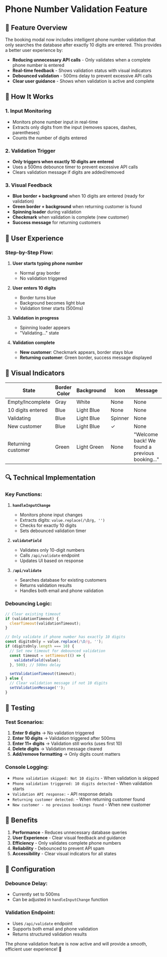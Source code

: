 # Phone Number Validation Feature

## 🎯 Feature Overview

The booking modal now includes intelligent phone number validation that only searches the database after exactly 10 digits are entered. This provides a better user experience by:

- **Reducing unnecessary API calls** - Only validates when a complete phone number is entered
- **Real-time feedback** - Shows validation status with visual indicators
- **Debounced validation** - 500ms delay to prevent excessive API calls
- **Clear user guidance** - Shows when validation is active and complete

## 🔧 How It Works

### 1. **Input Monitoring**
- Monitors phone number input in real-time
- Extracts only digits from the input (removes spaces, dashes, parentheses)
- Counts the number of digits entered

### 2. **Validation Trigger**
- **Only triggers when exactly 10 digits are entered**
- Uses a 500ms debounce timer to prevent excessive API calls
- Clears validation message if digits are added/removed

### 3. **Visual Feedback**
- **Blue border + background** when 10 digits are entered (ready for validation)
- **Green border + background** when returning customer is found
- **Spinning loader** during validation
- **Checkmark** when validation is complete (new customer)
- **Success message** for returning customers

## 📱 User Experience

### **Step-by-Step Flow:**

1. **User starts typing phone number**
   - Normal gray border
   - No validation triggered

2. **User enters 10 digits**
   - Border turns blue
   - Background becomes light blue
   - Validation timer starts (500ms)

3. **Validation in progress**
   - Spinning loader appears
   - "Validating..." state

4. **Validation complete**
   - **New customer**: Checkmark appears, border stays blue
   - **Returning customer**: Green border, success message displayed

## 🎨 Visual Indicators

| State | Border Color | Background | Icon | Message |
|-------|-------------|------------|------|---------|
| Empty/Incomplete | Gray | White | None | None |
| 10 digits entered | Blue | Light Blue | None | None |
| Validating | Blue | Light Blue | Spinner | None |
| New customer | Blue | Light Blue | ✓ | None |
| Returning customer | Green | Light Green | None | "Welcome back! We found a previous booking..." |

## 🔍 Technical Implementation

### **Key Functions:**

1. **`handleInputChange`**
   - Monitors phone input changes
   - Extracts digits: `value.replace(/\D/g, '')`
   - Checks for exactly 10 digits
   - Sets debounced validation timer

2. **`validateField`**
   - Validates only 10-digit numbers
   - Calls `/api/validate` endpoint
   - Updates UI based on response

3. **`/api/validate`**
   - Searches database for existing customers
   - Returns validation results
   - Handles both email and phone validation

### **Debouncing Logic:**
```javascript
// Clear existing timeout
if (validationTimeout) {
  clearTimeout(validationTimeout);
}

// Only validate if phone number has exactly 10 digits
const digitsOnly = value.replace(/\D/g, '');
if (digitsOnly.length === 10) {
  // Set new timeout for debounced validation
  const timeout = setTimeout(() => {
    validateField(value);
  }, 500); // 500ms delay

  setValidationTimeout(timeout);
} else {
  // Clear validation message if not 10 digits
  setValidationMessage('');
}
```

## 🧪 Testing

### **Test Scenarios:**

1. **Enter 9 digits** → No validation triggered
2. **Enter 10 digits** → Validation triggered after 500ms
3. **Enter 11+ digits** → Validation still works (uses first 10)
4. **Delete digits** → Validation message cleared
5. **Add/remove formatting** → Only digits count matters

### **Console Logging:**
- `Phone validation skipped: Not 10 digits` - When validation is skipped
- `Phone validation triggered: 10 digits detected` - When validation starts
- `Validation API response:` - API response details
- `Returning customer detected:` - When returning customer found
- `New customer - no previous bookings found` - When new customer

## 🚀 Benefits

1. **Performance** - Reduces unnecessary database queries
2. **User Experience** - Clear visual feedback and guidance
3. **Efficiency** - Only validates complete phone numbers
4. **Reliability** - Debounced to prevent API spam
5. **Accessibility** - Clear visual indicators for all states

## 🔧 Configuration

### **Debounce Delay:**
- Currently set to 500ms
- Can be adjusted in `handleInputChange` function

### **Validation Endpoint:**
- Uses `/api/validate` endpoint
- Supports both email and phone validation
- Returns structured validation results

The phone validation feature is now active and will provide a smooth, efficient user experience! 🎉
